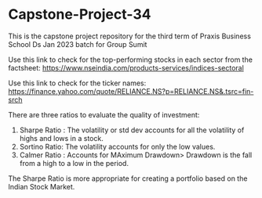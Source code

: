 # Capstone-Project-34
This is the capstone project repository for the third term of Praxis Business School Ds Jan 2023 batch for Group Sumit


Use this link to check for the top-performing stocks in each sector from the factsheet: https://www.nseindia.com/products-services/indices-sectoral

Use this link to check for the ticker names: https://finance.yahoo.com/quote/RELIANCE.NS?p=RELIANCE.NS&.tsrc=fin-srch

There are three ratios to evaluate the quality of investment:
1. Sharpe Ratio : The volatility or std dev accounts for all the volatility of highs and lows in a stock.
2. Sortino Ratio: The volatility accounts for only the low values.
3. Calmer Ratio : Accounts for MAximum Drawdown> Drawdown is the fall from a high to a low in the period.

The Sharpe Ratio is more appropriate for creating a portfolio based on the Indian Stock Market. 
